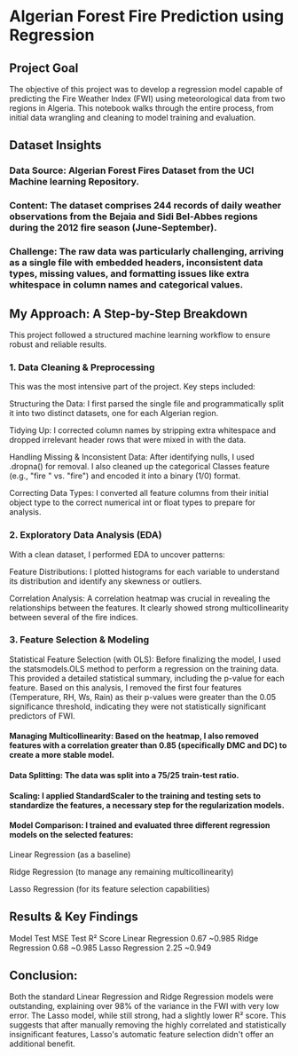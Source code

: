 # Algerian Forest Fire Prediction using Regression

## Project Goal

The objective of this project was to develop a regression model capable of predicting the Fire Weather Index (FWI) using meteorological data from two regions in Algeria. This notebook walks through the entire process, from initial data wrangling and cleaning to model training and evaluation.


## Dataset Insights

### Data Source: Algerian Forest Fires Dataset from the UCI Machine learning Repository.

### Content: The dataset comprises 244 records of daily weather observations from the Bejaia and Sidi Bel-Abbes regions during the 2012 fire season (June-September).

### Challenge: The raw data was particularly challenging, arriving as a single file with embedded headers, inconsistent data types, missing values, and formatting issues like extra whitespace in column names and categorical values.


## My Approach: A Step-by-Step Breakdown

This project followed a structured machine learning workflow to ensure robust and reliable results.

### 1. Data Cleaning & Preprocessing

This was the most intensive part of the project. Key steps included:

Structuring the Data: I first parsed the single file and programmatically split it into two distinct datasets, one for each Algerian region.

Tidying Up: I corrected column names by stripping extra whitespace and dropped irrelevant header rows that were mixed in with the data.

Handling Missing & Inconsistent Data: After identifying nulls, I used .dropna() for removal. I also cleaned up the categorical Classes feature (e.g., "fire   " vs. "fire") and encoded it into a binary (1/0) format.

Correcting Data Types: I converted all feature columns from their initial object type to the correct numerical int or float types to prepare for analysis.

### 2. Exploratory Data Analysis (EDA)

With a clean dataset, I performed EDA to uncover patterns:

Feature Distributions: I plotted histograms for each variable to understand its distribution and identify any skewness or outliers.

Correlation Analysis: A correlation heatmap was crucial in revealing the relationships between the features. It clearly showed strong multicollinearity between several of the fire indices.

### 3. Feature Selection & Modeling

Statistical Feature Selection (with OLS): Before finalizing the model, I used the statsmodels.OLS method to perform a regression on the training data. This provided a detailed statistical summary, including the p-value for each feature. Based on this analysis, I removed the first four features (Temperature, RH, Ws, Rain) as their p-values were greater than the 0.05 significance threshold, indicating they were not statistically significant predictors of FWI.

#### Managing Multicollinearity: Based on the heatmap, I also removed features with a correlation greater than 0.85 (specifically DMC and DC) to create a more stable model.

#### Data Splitting: The data was split into a 75/25 train-test ratio.

#### Scaling: I applied StandardScaler to the training and testing sets to standardize the features, a necessary step for the regularization models.

#### Model Comparison: I trained and evaluated three different regression models on the selected features:

Linear Regression (as a baseline)

Ridge Regression (to manage any remaining multicollinearity)

Lasso Regression (for its feature selection capabilities)


## Results & Key Findings

Model	Test MSE	Test R² Score
Linear Regression	0.67	~0.985
Ridge Regression	0.68	~0.985
Lasso Regression	2.25	~0.949

## Conclusion:

Both the standard Linear Regression and Ridge Regression models were outstanding, explaining over 98% of the variance in the FWI with very low error. The Lasso model, while still strong, had a slightly lower R² score. This suggests that after manually removing the highly correlated and statistically insignificant features, Lasso's automatic feature selection didn't offer an additional benefit.
